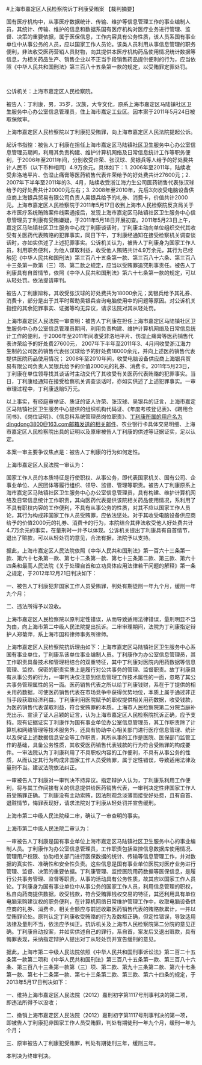 #上海市嘉定区人民检察院诉丁利康受贿案 
【裁判摘要】

国有医疗机构中，从事医疗数据统计、传输、维护等信息管理工作的事业编制人员，其统计、传输、维护的信息和数据系国有医疗机构对医疗业务进行管理、监督、决策的重要依据，属于医保信息，工作内容具有公务性质，该人员系国有事业单位中从事公务的人员，应以国家工作人员论。该类人员利用从事信息管理的职务便利，非法收受医药营销人员财物，向其提供本医疗机构药品使用情况统计数据等信息，为相关药品生产、销售企业以不正当手段销售药品提供便利的行为，应当依照《中华人民共和国刑法》第三百八十五条第一款的规定，以受贿罪定罪处罚。

 

公诉机关：上海市嘉定区人民检察院。

被告人：丁利康，男，35岁，汉族，大专文化，原系上海市嘉定区马陆镇社区卫生服务中心办公室信息管理员，住上海市嘉定工业区。因本案于2011年5月24日被取保候审。

上海市嘉定区人民检察院以丁利康犯受贿罪，向上海市嘉定区人民法院提起公诉。

起诉书指控：被告人丁利康在担任上海市嘉定区马陆镇社区卫生服务中心办公室信息管理员期间，利用其负责构建、维护计算机网络及日常信息统计工作等职务便利，于2006年至2011年间，分别收受许荣、张汉球、吴银兵等人给予的好处费共计人民币（以下币种相同）4.9万余元。具体如下：1. 2006年至2011年，陆续收受非洛地平片、伤湿止痛膏等医药销售代表许荣给予的好处费共计27600元；2. 2007年下半年至2011年的3、4月，陆续收受浙江海力生公司医药销售代表张汉球给予的好处费共计20000元左右；3. 2008年至2010年，先后3次收受电脑设备供应商上海银兵贸易有限公司负责人吴银兵给予的礼券、消费卡，价值共计2000元。上海市嘉定区人民检察院于2011年5月17日收到上海市人民检察院反贪局关于本市医疗系统贿赂案件线索通报后，发现上海市嘉定区马陆镇社区卫生服务中心信息管理员丁利康有受贿嫌疑，于2011年5月18日开展初查。2011年5月23日上午，嘉定区马陆镇社区卫生服务中心找丁利康谈话时，丁利康主动向单位组织交代其收受有关医药代表贿赂的犯罪事实，同日下午，丁利康经通知在接受检察机关调查谈话时，亦如实供述了上述犯罪事实。公诉机关认为，被告人丁利康身为国家工作人员，利用职务便利，为他人谋取利益，收受他人贿赂共计4.9万余元，其行为已经触犯《中华人民共和国刑法》第三百八十五条第一款、第三百八十六条、第三百八十三条第一款第（三）项、第二款之规定，应当以受贿罪追究刑事责任。被告人丁利康具有自首情节，依照《中华人民共和国刑法》第六十七条第一款的规定，可以从轻处罚。依法提请审判。

被告人丁利康辩称，其收受张汉球的好处费共为18000余元；吴银兵给予其礼券、消费卡，部分是出于其平时帮助吴银兵咨询电脑使用中的问题等原因。对公诉机关指控的其余犯罪事实、证据等均无异议，请求法院对其从轻处罚。

上海市嘉定区人民法院一审查明：被告人丁利康在担任上海市嘉定区马陆镇社区卫生服务中心办公室信息管理员期间，利用负责构建、维护计算机网络及日常信息统计工作的便利，于2006年至2011年间收受非洛地平片、伤湿止痛膏等医药销售代表许荣给予的好处费27600元， 2007年下半年至2011年3、4月间收受浙江海力生制药公司医药销售代表张汉球给予的好处费18000余元，并向上述医药销售代表提供医院药品使用情况； 2008年至2010年间，收受电脑设备供应商上海银兵贸易有限公司负责人吴银兵给予的价值2000元的礼券、消费卡。2011年5月23日，丁利康在单位领导找其谈话时主动交代了其收受有关医药代表贿赂的犯罪事实。当日，丁利康经通知在接受检察机关调查谈话时，亦如实供述了上述犯罪事实。一审审理过程中，丁利康退赔5万元。

以上事实，有经庭审举证、质证的证人许荣、张汉球、吴银兵的证言，上海市嘉定区马陆镇社区卫生服务中心提供的组织机构代码证、《年度考核登记表》、《聘用合同书》、《岗位证明》、《信息科系统管理员岗位职责》、丁利康所属的用户名为dingdong3800@163.com邮箱发送的相关邮件、农业银行卡具体交易明细、上海市嘉定区人民检察院出具的证明以及原审被告人丁利康的供述等证据证实，足以认定。

本案一审主要争议焦点是：被告人丁利康的行为如何定性。

上海市嘉定区人民法院一审认为：

国家工作人员的本质特征是行使职权、从事公务，即代表国家机关、国有公司、企事业单位、人民团体等履行组织、领导、监督、管理等职责。被告人丁利康原系上海市嘉定区马陆镇社区卫生服务中心办公室信息管理员，具有构建、维护计算机网络及日常信息统计工作职责，其向医药代表提供该院相关药品使用情况，系利用了不具有职权内容的工作便利，不具有从事公务的性质，对其不应以国家工作人员论，其行为构成非国家工作人员受贿罪，应依法惩处。对于其收受电脑设备供应商给予的价值2000元的礼券、消费卡的行为，本院结合其非法收受他人好处费共计4.7万余元的事实，在量刑时一并予以体现。公诉机关提出丁利康具有自首情节，退出了赃款，可以从轻处罚的意见，合法有据，法院予以支持。

据此，上海市嘉定区人民法院依照《中华人民共和国刑法》第一百六十三条第一款、第六十七条第一款、第七十二条第一款、第七十三条第二款、第三款、第六十四条和最高人民法院《关于处理自首和立功具体应用法律若干问题的解释》第一条之规定，于2012年12月21日判决如下：

一、被告人丁利康犯非国家工作人员受贿罪，判处有期徒刑一年九个月，缓刑一年九个月；

二、违法所得予以没收。

上海市嘉定区人民检察院以原判定性错误，从而导致适用法律错误，量刑明显不当为由，向上海市第二中级人民法院提出抗诉。二审审理期间，法院为丁利康指定辩护人郑菊萍，系上海市国和律师事务所律师。

上海市嘉定区人民检察院抗诉理由如下：上海市嘉定区马陆镇社区卫生服务中心系国有事业单位，丁利康系该单位事业编制人员。丁利康作为办公室信息管理员，其工作职责具备技术和管理相结合的双重特征，其中丁利康对医院内用药数据等信息管理、监控、保密的职责实质上是履行对公共事务的管理、监督职责。故丁利康具有从事公务的行为，一审判决仅注意到信息管理工作技术属性的一面，忽略了其公共事务管理属性的另一面。医药销售代表之所以给丁利康钱财，系在于丁提供的相关用药数据，可使医药销售代表在市场竞争中获得优势地位，本质上属于通过非正当手段获取经济利益。丁利康利用医院赋予的职权提供相关用药数据，收受钱款，为医药销售代表谋取利益，符合受贿罪的本质。上海市人民检察院第二分院当庭补充出示、宣读了证人吕颖的证言，认为上海市嘉定区人民检察院抗诉正确，应予支持。现有证据证实丁利康作为国有事业单位办公室信息管理员，其工作职责除了计算机和网络管理等技术服务外，还具有协助中心相关部门进行医疗信息管理、统计以及保证上述数据信息安全等工作职责，其所从事的工作是医院、医保部门监管工作的基础，具备公务性质，其收受医药销售代表钱款的行为符合受贿罪的构成要件。一审法院认为丁利康利用了不具职权内容的工作便利，不具有从事公务的性质，从而认定其行为构成非国家工作人员受贿罪，属于定性错误，导致适用法律及量刑不当。建议法院依法纠正。

一审被告人丁利康对一审判决不持异议。指定辩护人认为，丁利康系利用工作便利，将与其工作间接有关的信息提供给医药销售代表，一审判决定性非国家工作人员受贿罪正确。丁利康没有主动索贿，因法制观念淡薄而接受好处费，且有自首、退赃情节，悔罪表现好，请求法院对丁利康从轻处罚并宣告缓刑。

上海市第二中级人民法院经二审，确认了一审查明的事实。

上海市第二中级人民法院二审认为：

一审被告人丁利康是国有事业单位上海市嘉定区马陆镇社区卫生服务中心的事业编制人员。丁利康作为办公室信息管理员，工作职责包括监控信息数据库使用情况、管理用户权限、协助相关部门进行医保数据的统计、传输等信息管理工作，并对数据的真实性、准确性和安全性负责。这些信息是国有事业单位医院对医疗业务进行管理、监督、决策的重要依据。丁利康管理、监控医院用药数据等医保信息，是履行公共事务管理、监督等职责，从事的活动具有公务性质，故其应以国家工作人员论。丁利康身为国有事业单位中从事公务的国家工作人员，利用信息管理的职权，私自向药商提供数据，收受钱款，符合受贿罪钱权交易的特征，其还利用具有单位电脑采购建议权的职务便利，在计算机网络日常维护管理工作中，收取电脑设备供应商的礼券、消费卡，相关金额应与前述收取医药销售代表的贿赂款累计，一并以受贿罪论处。原判认定丁利康收受贿赂的行为及数额正确，但定性错误，导致适用法律及量刑不当，依法应予纠正。抗诉机关及上海市人民检察院第二分院的意见正确。丁利康自动投案，并如实供述自己的罪行，系自首，案发后又退出赃款，具有悔罪表现，采纳指定辩护人提出对丁从轻处罚并宣告缓刑的意见。

据此，上海市第二中级人民法院依照《中华人民共和国刑事诉讼法》第二百二十五条第一款第二项和《中华人民共和国刑法》第三百八十五条第一款、第三百八十六条、第三百八十三条第一款第（三）项、第二款、第九十三条第二款、第六十七条第一款、第七十二条第一款、第七十三条第二款、第三款、第六十四条的规定，于2013年5月17日判决如下：

一、维持上海市嘉定区人民法院（2012）嘉刑初字第1117号刑事判决的第二项，即违法所得予以没收；

二、撤销上海市嘉定区人民法院（2012）嘉刑初字第1117号刑事判决的第一项，即被告人丁利康犯非国家工作人员受贿罪，判处有期徒刑一年九个月，缓刑一年九个月；

三、原审被告人丁利康犯受贿罪，判处有期徒刑三年，缓刑三年。

本判决为终审判决。


